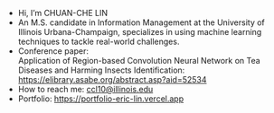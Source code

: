 - Hi, I’m CHUAN-CHE LIN
- An M.S. candidate in Information Management at the University of Illinois Urbana-Champaign, specializes in using machine learning techniques to tackle real-world challenges.
- Conference paper:  
  Application of Region-based Convolution Neural Network on Tea Diseases and Harming Insects Identification: https://elibrary.asabe.org/abstract.asp?aid=52534
- How to reach me: ccl10@illinois.edu
- Portfolio: https://portfolio-eric-lin.vercel.app
